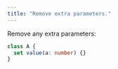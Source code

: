 ```yaml
---
title: "Remove extra parameters."
---
```


Remove any extra parameters:

```ts
class A {
  set value(a: number) {}
}
```
